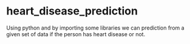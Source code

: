 # heart_disease_prediction
Using python and by importing some libraries we can prediction from a given set of data if the person has heart disease or not.
